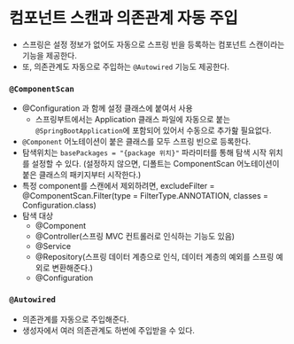 # 컴포넌트 스캔과 의존관계 자동 주입
 * 스프링은 설정 정보가 없어도 자동으로 스프링 빈을 등록하는 컴포넌트 스캔이라는 기능을 제공한다.
 * 또, 의존관계도 자동으로 주입하는 `@Autowired` 기능도 제공한다.

### `@ComponentScan`
 * @Configuration 과 함께 설정 클래스에 붙여서 사용
    * 스프링부트에서는 Application 클래스 파일에 자동으로 붙는 `@SpringBootApplication`에 포함되어 있어서 수동으로 추가핦 필요없다.
 * `@Component` 어노테이션이 붙은 클래스를 모두 스프링 빈으로 등록한다.
 * 탐색위치는 `basePackages = "{package 위치}"` 파라미터를 통해 탐색 시작 위치를 설정할 수 있다. (설정하지 않으면, 디폴트는 ComponentScan 어노테이션이 붙은 클래스의 패키지부터 시작한다.)
 * 특정 component를 스캔에서 제외하려면, excludeFilter = @ComponentScan.Filter(type = FilterType.ANNOTATION, classes = Configuration.class)
 * 탐색 대상
    * @Component
    * @Controller(스프링 MVC 컨트롤러로 인식하는 기능도 있음)
    * @Service
    * @Repository(스프링 데이터 계층으로 인식, 데이터 계층의 예외를 스프링 예외로 변환해준다.)
    * @Configuration

###  `@Autowired`
 * 의존관계를 자동으로 주입해준다.
 * 생성자에서 여러 의존관계도 하번에 주입받을 수 있다.
